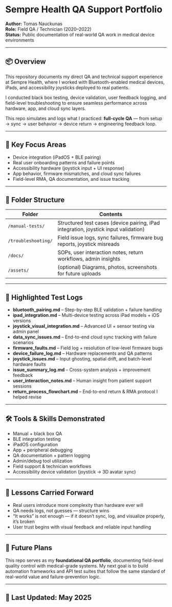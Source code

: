 # Sempre Health QA Support Portfolio  
**Author:** Tomas Nauckunas  
**Role:** Field QA / Technician (2020–2022)  
**Status:** Public documentation of real-world QA work in medical device environments

---

## 📦 Overview

This repository documents my direct QA and technical support experience at Sempre Health, where I worked with Bluetooth-enabled medical devices, iPads, and accessibility joysticks deployed to real patients.

I conducted black box testing, device validation, user feedback logging, and field-level troubleshooting to ensure seamless performance across hardware, app, and cloud sync layers.

This repo simulates and logs what I practiced: **full-cycle QA** — from setup → sync → user behavior → device return → engineering feedback loop.

---

## 🧠 Key Focus Areas

- Device integration (iPadOS + BLE pairing)
- Real user onboarding patterns and failure points
- Accessibility hardware (joystick input + UI response)
- App behavior, firmware mismatches, and cloud sync failures
- Field-level RMA, QA documentation, and issue tracking

---

## 📁 Folder Structure

| Folder             | Contents |
|--------------------|----------|
| `/manual-tests/`   | Structured test cases (device pairing, iPad integration, joystick input validation) |
| `/troubleshooting/`| Field issue logs, sync failures, firmware bug reports, joystick misreads |
| `/docs/`           | SOPs, user interaction notes, return workflows, admin insights |
| `/assets/`         | (optional) Diagrams, photos, screenshots for future uploads

---

## 🧪 Highlighted Test Logs

- **bluetooth_pairing.md** – Step-by-step BLE validation + failure handling  
- **ipad_integration.md** – Multi-device testing across iPad models + iOS versions  
- **joystick_visual_integration.md** – Advanced UI + sensor testing via admin panel  
- **data_sync_issues.md** – End-to-end cloud sync tracking with failure scenarios  
- **firmware_faults.md** – Field log + resolution of low-level firmware bugs  
- **device_failure_log.md** – Hardware replacements and QA patterns  
- **joystick_issues.md** – Input ghosting, spatial drift, and batch-level hardware faults  
- **issue_summary_log.md** – Cross-system analysis + improvement feedback  
- **user_interaction_notes.md** – Human insight from patient support sessions  
- **return_process_flowchart.md** – End-to-end return & RMA protocol I helped revise

---

## 🛠 Tools & Skills Demonstrated

- Manual + black box QA  
- BLE integration testing  
- iPadOS configuration  
- App + peripheral debugging  
- QA documentation + pattern logging  
- Admin/debug tool utilization  
- Field support & technician workflows  
- Accessibility device validation (joystick → 3D avatar sync)

---

## 🔁 Lessons Carried Forward

- Real users introduce more complexity than hardware ever will  
- QA needs logs, not guesses — structure wins  
- “It works” is not enough — if it doesn’t sync, log, and visualize properly, it’s broken  
- User trust begins with visual feedback and reliable input handling

---

## 🔭 Future Plans

This repo serves as my **foundational QA portfolio**, documenting field-level quality control with medical-grade systems. My next goal is to build automation frameworks and API test suites that follow the same standard of real-world value and failure-prevention logic.

---

## 📅 Last Updated: May 2025
